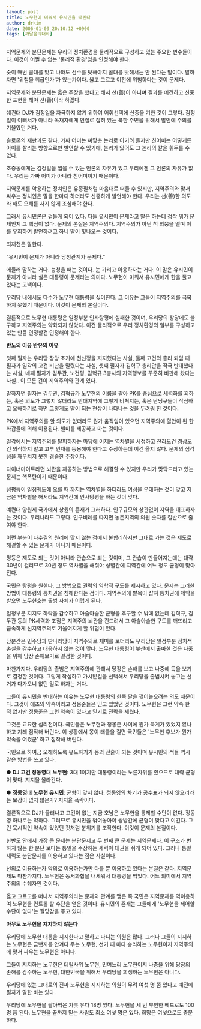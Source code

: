 ```yaml
---
layout: post
title: 노무현이 미워서 유시민을 때린다
author: drkim
date: 2006-01-09 20:10:12 +0900
tags: [깨달음의대화]
---
```

지역문제와 분단문제는 우리의 정치환경을 물리적으로 구성하고 있는 주요한 변수들이다. 이것이 어쩔 수 없는 '물리적 환경'임을 인정해야 한다.  

슛이 매번 골대를 맞고 나와도 선수를 탓해야지 골대를 탓해서는 안 된다는 말이다. 말하자면 '위험물 취급인가'가 있는가이다. 옳고 그르고 이전에 위험하다는 것이 문제다. 

지역문제와 분단문제는 옳은 주장을 했다고 해서 선(善)이 아니며 결과를 예견하고 신중한 표현을 해야 선(善)이라 하겠다.

예컨대 DJ가 김정일을 자극하지 않기 위하여 어휘선택에 신중을 기한 것이 그렇다. 김정일이 이뻐서가 아니라 독재자에게 인질로 잡혀 있는 북한 주민을 위해서 발언에 주의를 기울였던 거다. 

솔로몬의 재판과도 같다. 가짜 어미는 짜맞춘 논리로 이기려 들지만 친어미는 어떻게든 아이를 살리는 방향으로만 발언할 수 있기에, 논리가 있어도 그 논리의 칼을 휘두를 수 없다. 

조중동에게는 김정일을 씹을 수 있는 언론의 자유가 있고 우리에겐 그 언론의 자유가 없다. 우리는 가짜 어미가 아니라 친어미이기 때문이다. 

지역문제를 악용하는 정치인은 유종필처럼 마음대로 떠들 수 있지만, 지역주의와 맞서 싸우는 정치인은 말을 한마디 하더라도 신중하게 발언해야 한다. 우리는 선(善)한 의도라 해도 오해를 사지 않게 조심해야 한다. 

그래서 유시민론은 겉돌게 되어 있다. 다들 유시민이 문제라고 말은 하는데 정작 뭐가 문제인지 그 핵심이 없다. 문제의 본질은 지역주의다. 지역주의가 아닌 척 의뭉을 떨며 이를 우회하여 발언하려고 하니 말이 헛나오는 것이다. 

최재천은 말한다. 

“유시민이 문제가 아니라 당청관계가 문제다.” 

에둘러 말하는 거다. 능청을 떠는 것이다. 눈 가리고 아웅하자는 거다. 이 말은 유시민이 문제가 아니라 실은 대통령이 문제라는 의미다. 노무현이 미워서 유시민에게 한을 풀고 있다는 고백이다. 

우리당 내에서도 다수가 노무현 대통령을 싫어한다. 그 이유는 그들이 지역주의를 극복하지 못했기 때문이다. 이것이 문제의 본질이다. 

결론적으로 노무현 대통령은 일정부분 인사탕평에 실패한 것이며, 우리당의 창당에도 불구하고 지역주의는 약화되지 않았다. 이건 물리적으로 우리 정치환경의 일부를 구성하고 있는 만큼 인정할건 인정해야 한다.   


**반노의 이유 반유의 이유**

첫째 필자는 우리당 창당 초기에 천신정을 지지했다는 사실, 둘째 고건의 총리 퇴임 때 필자가 일각의 고건 비난을 말렸다는 사실, 셋째 필자가 김혁규 총리안을 적극 반대했다는 사실, 네째 필자가 김두관, 노건평, 김혁규 3총사의 지역행보를 꾸준히 비판해 왔다는 사실.. 이 모든 건이 지역주의와 관계 있다. 

말하자면 필자는 김두관, 김혁규가 노무현의 이름을 팔아 PK를 중심으로 세력화를 꾀하는, 혹은 의도가 그렇지 않더라도 반대지역에 그렇게 비쳐지는, 혹은 난닝구들이 작심하고 오해하기로 하면 그렇게도 말이 되는 현상이 나타나는 것을 두려워 한 것이다.

PK에서 지역주의를 할 의도가 없더라도 뭔가 움직임이 있으면 지역주의에 혈안이 된 한화갑들에 의해 이용된다. 빌미를 제공하고 마는 것이다. 

일각에서는 지역주의를 탈피하자는 마당에 이제는 역차별을 시정하고 전라도건 경상도건 의식하지 말고 고루 인재를 등용해야 한다고 주장하는데 이건 옳지 않다. 문제의 심각성을 깨우치지 못한 경솔한 주장이다. 

다이너마이트라면 뇌관을 제공하는 방법으로 해결할 수 있지만 우리가 맞닥드리고 있는 문제는 핵폭탄이기 때문이다. 

성평등이 일정궤도에 오를 때 까지는 역차별을 하더라도 여성을 우대하는 것이 맞고 지금은 역차별을 해서라도 지역간에 인사탕평을 하는 것이 맞다. 

예컨대 양원제 국가에서 상원의 존재가 그러하다. 인구규모와 상관없이 지역을 대표하자는 것이다. 우리나라도 그렇다. 인구비례를 따지면 농촌지역의 의원 숫자를 절반으로 줄여야 한다. 

이런 부분이 다수결의 원리에 맞지 않는 점에서 불합리하지만 그대로 가는 것은 제도로 해결할 수 있는 문제가 아니기 때문이다. 

평등은 제도로 되는 것이 아니라 관습으로 되는 것이며, 그 관습이 만들어지는데는 대략 30년이 걸리므로 30년 정도 역차별을 해줘야 성별간에 지역간에 어느 정도 균형이 맞아진다. 

국민은 탕평을 원한다. 그 방법으로 권력의 역학적 구도를 제시하고 있다. 문제는 그러한 방법이 대통령의 통치권을 침해한다는 점이다. 지역주의에 발목이 잡혀 통치권에 제약을 받으면 노무현호는 출범 자체가 어렵게 된다. 

일정부분 지지도 하락을 감수하고 아슬아슬한 균형을 추구할 수 밖에 없는데 김혁규, 김두관 등의 PK세력화 조짐은 지역주의 뇌관을 건드려서 그 아슬아슬한 구도를 깨뜨리고 급속하게 신지역주의로 기울어지게 할 위험이 있다. 

당분간은 민주당과 딴나라당이 지역주의로 재미를 보더라도 우리당은 일정부분 정치적 손실을 감수하고 대응하지 않는 것이 맞다. 노무현 대통령이 부산에서 출마한 것은 나중을 위해 당장 손해보기로 결정한 것이다. 

마찬가지다. 우리당의 출범은 지역주의에 관해서 당장은 손해를 보고 나중에 득을 보기로 결정한 것이다. 그렇게 작심하고 가시밭길을 선택해서 우리당을 출범시켜 놓고는 선거가 다가오니 없던 일로 하자는 거다. 

그들이 유시민을 반대하는 이유는 노무현 대통령의 한쪽 팔을 꺾어놓으려는 의도 때문이다. 그것이 애초의 약속이라고 정몽준들은 믿고 있었던 것이다. 노무현은 그런 약속 한 적 없지만 정몽준은 그런 약속이 있다고 믿기로 전략을 세웠다. 

그것은 교묘한 심리전이다. 국민들은 노무현과 정몽준 사이에 뭔가 묵계가 있었지 않나 하고 지레 짐작해 버린다. 이 상황에서 몽이 태클을 걸면 국민들은 '노무현 후보가 뭔가 약속을 어겼군' 하고 짐작해 버린다. 

국민으로 하여금 오해하도록 유도하기가 몽의 전술이 되는 것이며 유시민의 적들 역시 같은 방법을 쓰고 있다.   


● **DJ 고건 정동영**대 **노무현**: 3대 1이지만 대통령이라는 노른자위를 줬으므로 대략 균형이 맞다. 지지율 올라간다. 

● **정동영**대 **노무현 유시민**: 균형이 맞지 않다. 정동영의 차기가 공수표가 되지 않으리라는 보장이 없지 않은가? 지지율 폭락이다.   


결론적으로 DJ가 물러나고 고건이 없는 지금 호남은 노무현을 통제할 수단이 없다. 정동영 하나로는 약하다. 그러므로 유시민을 꺾어놓아야 쌍방간에 균형이 맞다고 여긴다. 그런 묵시적인 약속이 있었던 것처럼 분위기를 조작한다. 이것이 문제의 본질이다. 

한반도 안에서 가장 큰 문제는 분단문제고 두 번째 큰 문제는 지역문제다. 이 구조가 변하지 않는 한 분단 보다는 통일을 주장하는 세력이 대권을 쥐게 되어 있다. 그러나 통일세력도 분단문제를 이용하고 있다는 점은 사실이다. 

선의로 이용하는가 악의로 이용하는가만 다를 뿐 이용하고 있다는 본질은 같다. 지역문제도 마찬가지다. 노무현은 동서화합을 내세워서 대통령을 먹었다. 어느 의미에서 지역주의의 수혜자인 것이다. 

옳고 그르고를 떠나서 지역주의라는 문제와 관계를 맺은 즉 국민은 지역문제를 역이용하여 노무현을 컨트롤 할 수단을 얻은 것이다. 유시민의 존재는 그들에게 '노무현을 제어할 수단이 없다'는 절망감을 주고 있다.   


**아무도 노무현을 지지하지 않는다**

우리당에 노무현 대통을 지지한다고 말하고 다니는 의원은 많다. 그러나 그들이 지지하는 노무현은 금뺏지를 안겨다 주는 노무현, 선거 때 마다 승리하는 노무현이지 지역주의에 맞서 싸우는 노무현은 아니다. 

그들이 지지하는 노무현은 데릴사위 노무현, 민며느리 노무현이지 나중을 위해 당장의 손해를 감수하는 노무현, 대한민국을 위해서 우리당을 희생하는 노무현은 아니다. 

우리당에 있는 그대로의 진짜 노무현을 지지하는 의원이 무려 여섯 명 쯤 있다고 예전에 필자가 말한 바는 있다. 

우리당에 노무현을 팔아먹은 가롯 유다 18명 있다. 노무현을 세 번 부인한 베드로도 100명 쯤 된다. 노무현을 끝까지 믿는 사람도 최소 여섯 명은 있다. 희망은 여섯으로도 충분하다.